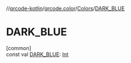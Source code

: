 //[qrcode-kotlin](../../../index.md)/[qrcode.color](../index.md)/[Colors](index.md)/[DARK_BLUE](-d-a-r-k_-b-l-u-e.md)

# DARK_BLUE

[common]\
const val [DARK_BLUE](-d-a-r-k_-b-l-u-e.md): [Int](https://kotlinlang.org/api/latest/jvm/stdlib/kotlin-stdlib/kotlin/-int/index.html)
